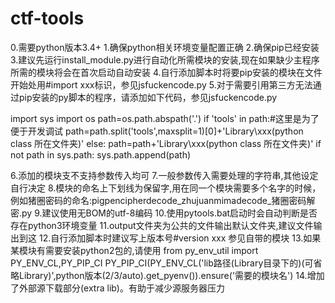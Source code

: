 ﻿# ctf-tools

0.需要python版本3.4+
1.确保python相关环境变量配置正确
2.确保pip已经安装
3.建议先运行install_module.py进行自动化所需模块的安装,现在如果缺少主程序所需的模块将会在首次启动自动安装
4.自行添加脚本时将要pip安装的模块在文件开始处用#import xxx标识，参见jsfuckencode.py
5.对于需要引用第三方无法通过pip安装的py脚本的程序，请添加如下代码，参见jsfuckencode.py

import sys
import os
path=os.path.abspath('.')
if 'tools' in path:#这里是为了便于开发调试
    path=path.split('tools',maxsplit=1)[0]+'Library\\xxx(python class 所在文件夹)'
else:
    path=path+'Library\\xxx(python class 所在文件夹)'
if not path in sys.path:
    sys.path.append(path)

6.添加的模块支不支持参数传入均可
7.一般参数传入需要处理的字符串,其他设定自行决定
8.模块的命名上下划线为保留字,用在同一个模块需要多个名字的时候，例如猪圈密码的命名:pigpencipherdecode_zhujuanmimadecode_猪圈密码解密.py
9.建议使用无BOM的utf-8编码
10.使用pytools.bat启动时会自动判断是否存在python3环境变量
11.output文件夹为公共的文件输出默认文件夹,建议文件输出到这
12.自行添加脚本时建议写上版本号#version xxx 参见自带的模块
13.如果某模块有需要安装python2包的,请使用
from py_env_util import PY_ENV_CL,PY_PIP_CI
PY_PIP_CI(PY_ENV_CL('lib路径(Library目录下的)(可省略Library)',python版本(2/3/auto).get_pyenv()).ensure('需要的模块名')
14.增加了外部源下载部分(extra lib)。有助于减少源服务器压力